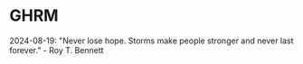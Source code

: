 # GHRM

2024-08-19: "Never lose hope. Storms make people stronger and never last forever." - Roy T. Bennett